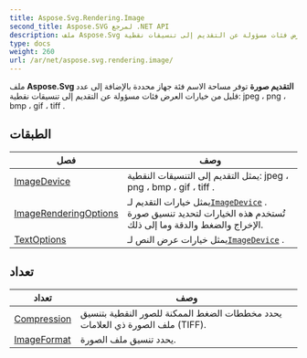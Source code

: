 ```yaml
---
title: Aspose.Svg.Rendering.Image
second_title: Aspose.SVG لمرجع .NET API
description: ملف Aspose.Svg التقديم صورة توفر مساحة الاسم فئة جهاز محددة بالإضافة إلى عدد قليل من خيارات العرض فئات مسؤولة عن التقديم إلى تنسيقات نقطية jpeg  png  bmp  gif  tiff .
type: docs
weight: 260
url: /ar/net/aspose.svg.rendering.image/
---
```

ملف **Aspose.Svg التقديم صورة** توفر مساحة الاسم فئة جهاز محددة بالإضافة إلى عدد قليل من خيارات العرض فئات مسؤولة عن التقديم إلى تنسيقات نقطية: jpeg ، png ، bmp ، gif ، tiff .

## الطبقات

| فصل | وصف |
| --- | --- |
| [ImageDevice](./imagedevice/) | يمثل التقديم إلى التنسيقات النقطية: jpeg ، png ، bmp ، gif ، tiff . |
| [ImageRenderingOptions](./imagerenderingoptions/) | يمثل خيارات التقديم لـ[`ImageDevice`](../aspose.svg.rendering.image/imagedevice/) . تُستخدم هذه الخيارات لتحديد تنسيق صورة الإخراج والضغط والدقة وما إلى ذلك. |
| [TextOptions](./textoptions/) | يمثل خيارات عرض النص لـ[`ImageDevice`](../aspose.svg.rendering.image/imagedevice/) . |
## تعداد

| تعداد | وصف |
| --- | --- |
| [Compression](./compression/) | يحدد مخططات الضغط الممكنة للصور النقطية بتنسيق ملف الصورة ذي العلامات (TIFF). |
| [ImageFormat](./imageformat/) | يحدد تنسيق ملف الصورة. |



